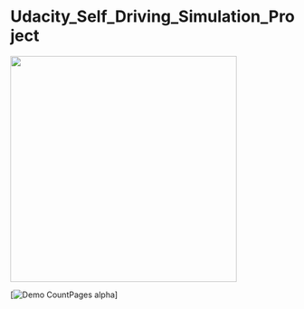 # Udacity_Self_Driving_Simulation_Project

<img height="400px" width="400px" src="udacity_trimmed.mp4"/>

[![Demo CountPages alpha]("udacity_trimmed.mp4")]
